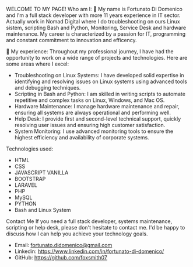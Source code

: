 WELCOME TO MY PAGE!
Who am I:
👋 My name is Fortunato Di Domenico and I'm a full stack developer with more 11 years experience in IT sector. Actually work in Nomad Digital where I do troubleshooting on ours Linux sistem, scripting Bash and Python, Monitoring, Service Desk and hardware maintenance. My career is characterized by a passion for  IT, programming and constant commitment to innovation and efficency.
  
👀 My experience:
Throughout my professional journey, I have had the opportunity to work on a wide range of projects and technologies. Here are some areas where I excel:

- Troubleshooting on Linux Systems: I have developed solid expertise in identifying and resolving issues on Linux systems using advanced tools and debugging techniques.
- Scripting in Bash and Python: I am skilled in writing scripts to automate repetitive and complex tasks on Linux, Windows, and Mac OS.
- Hardware Maintenance: I manage hardware maintenance and repair, ensuring all systems are always operational and performing well.
- Help Desk: I provide first and second-level technical support, quickly resolving user issues and ensuring high customer satisfaction.
- System Monitoring: I use advanced monitoring tools to ensure the highest efficiency and availability of corporate systems.

Technologies used:

- HTML                  
- CSS                   
- JAVASCRIPT VANILLA     
- BOOTSTRAP
- LARAVEL
- PHP
- MySQL
- PYTHON
- Bash and Linux System

Contact Me
If you need a full stack developer, systems maintenance, scripting or help desk, please don't hesitate to contact me. I'd be happy to discuss how I can help you achieve your technology goals.

 - Email: fortunato.didomenico@gmail.com
 - Linkedin: https://www.linkedin.com/in/fortunato-di-domenico/
 - GitHub: https://github.com/foxsmith07

